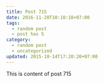 ```yaml
---
title: Post 715
date: 2016-11-20T10:10:18+07:00
tags:
  - random post
  - post has 5
category:
  - random post
  - uncategorized
updated: 2015-10-14T17:20:20+07:00
---
```

This is content of post 715